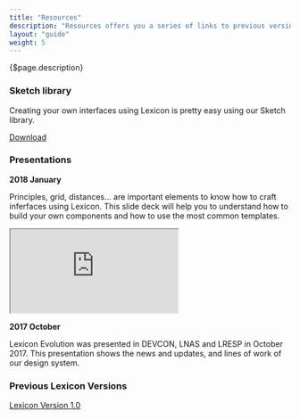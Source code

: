 ```yaml
---
title: "Resources"
description: "Resources offers you a series of links to previous versions of Lexicon and presentations done related to this design language."
layout: "guide"
weight: 5
---
```


<div class="page-description">{$page.description}</div>

### Sketch library

Creating your own interfaces using Lexicon is pretty easy using our Sketch library.

<a class="btn btn-primary" href="https://drive.google.com/open?id=1yuTAx42ZKvqc89yrCd8B2IsuCgwBc0Ci" target="_blank">Download</a>

### Presentations

**2018 January**

Principles, grid, distances... are important elements to know how to craft inferfaces using Lexicon. This slide deck will help you to understand how to build your own components and how to use the most common templates.

<div class="videoContainer">
    <iframe src="https://docs.google.com/presentation/d/e/2PACX-1vSfh3xT-ogqij9lmxzJ3n1BmmweFu9XSYahZATIbt7R6jZpqrXEp3iGNSkGwIbGsXKDLGe9d5zs6PnH/embed?start=false&loop=false&delayms=3000" class="video"></iframe>
</div>

**2017 October**

Lexicon Evolution was presented in DEVCON, LNAS and LRESP in October 2017. This presentation shows the news and updates, and lines of work of our design system.

<script async class="speakerdeck-embed" data-id="2e287bdf09a44bb78231e707a84a26a5" data-ratio="1.77777777777778" src="//speakerdeck.com/assets/embed.js"></script>

### Previous Lexicon Versions

[Lexicon Version 1.0](http://v1.lexicondesign.io)